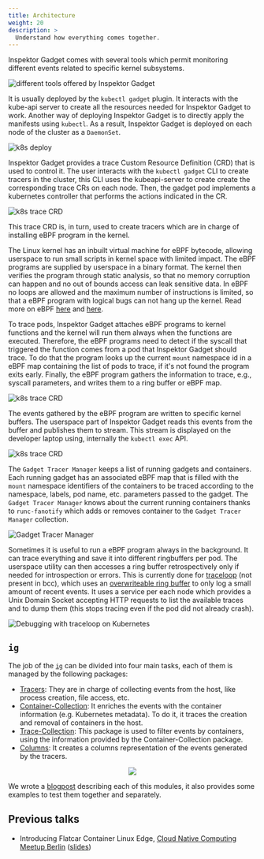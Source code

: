 ```yaml
---
title: Architecture
weight: 20
description: >
  Understand how everything comes together.
---
```


Inspektor Gadget comes with several tools which permit monitoring different
events related to specific kernel subsystems.

![different tools offered by Inspektor Gadget](images/architecture/ebpf.svg)

It is usually deployed by the `kubectl gadget` plugin. It interacts with the
kube-api server to create all the resources needed for Inspektor Gadget to work.
Another way of deploying Inspektor Gadget is to directly apply the manifests
using `kubectl`.
As a result, Inspektor Gadget is deployed on each node of the cluster as a
`DaemonSet`.

![k8s deploy](images/architecture/k8s_deploy.svg)

Inspektor Gadget provides a trace Custom Resource Definition (CRD) that is used
to control it. The user interacts with the `kubectl gadget` CLI to create
tracers in the cluster, this CLI uses the kubeapi-server to create create the
corresponding trace CRs on each node. Then, the gadget pod implements a
kubernetes controller that performs the actions indicated in the CR.

![k8s trace CRD](images/architecture/k8s_trace.svg)

This trace CRD is, in turn, used to create tracers which are in charge of
installing eBPF program in the kernel.

The Linux kernel has an inbuilt virtual machine for eBPF bytecode, allowing
userspace to run small scripts in kernel space with limited impact.
The eBPF programs are supplied by userspace in a binary format. The kernel
then verifies the program through static analysis, so that no memory corruption
can happen and no out of bounds access can leak sensitive data.
In eBPF no loops are allowed and the maximum number of instructions is limited,
so that a eBPF program with logical bugs can not hang up the kernel.
Read more on eBPF [here](https://lwn.net/Articles/740157/) and [here](https://www.brendangregg.com/ebpf.html).

To trace pods, Inspektor Gadget attaches eBPF programs to kernel functions and
the kernel will run them always when the functions are executed. Therefore, the
eBPF programs need to detect if the syscall that triggered the function comes
from a pod that Inspektor Gadget should trace. To do that the program looks up
the current `mount` namespace id in a eBPF map containing the list of pods to
trace, if it's not found the program exits early.
Finally, the eBPF program gathers the information to trace, e.g., syscall
parameters, and writes them to a ring buffer or eBPF map.

![k8s trace CRD](images/architecture/k8s_install.svg)

The events gathered by the eBPF program are written to specific kernel buffers.
The userspace part of Inspektor Gadget reads this events from the buffer and
publishes them to stream.
This stream is displayed on the developer laptop using, internally the
`kubectl exec` API.

![k8s trace CRD](images/architecture/k8s_event.svg)


The `Gadget Tracer Manager` keeps a list of running gadgets and containers.
Each running gadget has an associated eBPF map that is filled with the `mount`
namespace identifiers of the containers to be traced according to the namespace,
labels, pod name, etc. parameters passed to the gadget.
The `Gadget Tracer Manager` knows about the current running containers thanks to
`runc-fanotify` which adds or removes container to the `Gadget Tracer Manager`
collection.

![Gadget Tracer Manager](images/architecture/gadget-tracer-manager.svg)

Sometimes it is useful to run a eBPF program always in the background. It can trace
everything and save it into different ringbuffers per pod.
The userspace utility can then accesses a ring buffer retrospectively only if needed
for introspection or errors. This is currently done for [traceloop](https://github.com/kinvolk/traceloop) (not present in bcc),
which uses an [overwriteable ring buffer](https://lwn.net/Articles/694140/) to only log a small amount of recent events.
It uses a service per each node which provides a Unix Domain Socket accepting HTTP
requests to list the available traces and to dump them (this stops tracing even if the
pod did not already crash).

![Debugging with traceloop on Kubernetes](images/architecture/traceloop.svg)

## `ig`

The job of the [`ig`](ig.md) can be divided into four main
tasks, each of them is managed by the following packages:
- [Tracers](../pkg/gadgets/): They are in charge of collecting events from the
  host, like process creation, file access, etc.
- [Container-Collection](../pkg/container-collection/): It enriches the events
  with the container information (e.g. Kubernetes metadata). To do it, it traces
  the creation and removal of containers in the host.
- [Trace-Collection](../pkg/tracer-collection/): This package is used to filter
  events by containers, using the information provided by the
  Container-Collection package.
- [Columns](../pkg/columns/): It creates a columns representation of the events
  generated by the tracers.

<p align="center">
  <img src="images/architecture/ig.svg">
</p>

We wrote a
[blogpost](https://www.inspektor-gadget.io/blog/2022/09/using-inspektor-gadget-from-golang-applications/)
describing each of this modules, it also provides some examples to test them
together and separately.

## Previous talks

- Introducing Flatcar Container Linux Edge, [Cloud Native Computing Meetup Berlin](https://www.meetup.com/Cloud-Native-Computing-Berlin/events/260143677/) ([slides](https://docs.google.com/presentation/d/1YF7R2b9HHYrcdpz2BuBznpISuVVZsXZEwD8a6SJoDwQ/edit))
